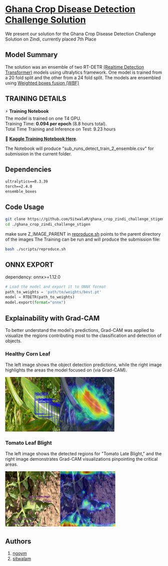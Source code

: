 # [Ghana Crop Disease Detection Challenge Solution](https://zindi.africa/competitions/ghana-crop-disease-detection-challenge)
We present our solution for the Ghana Crop Disease Detection Challenge Solution on Zindi, currently placed 7th Place

## Model Summary

The solution was an ensemble of two RT-DETR [(Realtime Detection Transformer)](https://docs.ultralytics.com/models/rtdetr/#how-does-rt-detr-support-adaptable-inference-speed-for-different-real-time-applications) models using ultralytics framework. One model is trained from a 20 fold split and the other from a 24 fold split. The models are ensembled using [Weighted boxes fusion (WBF)](https://learnopencv.com/weighted-boxes-fusion/)

## TRAINING DETAILS
 ⚡ **Training Notebook**  
 The model is trained on one T4 GPU.  
Training Time: **0.094 per epoch** (8.8 hours total).  
Total Time Training and Inference on Test: 9.23 hours
  
📌 **[Kaggle Training Notebook Here](https://www.kaggle.com/code/sitwala/ghana-crop-detection-stigen/notebook)**.

The Notebook will produce "sub_runs_detect_train_2_ensemble.csv" for submission in the current folder.
## Dependencies
```
ultralytics==8.3.39
torch==2.4.0
ensemble_boxes
```
## Code Usage
```bash
git clone https://github.com/SitwalaM/ghana_crop_zindi_challenge_stigen.git
cd ./ghana_crop_zindi_challenge_stigen
```
make sure Z_IMAGE_PARENT in [reproduce.sh](https://github.com/SitwalaM/ghana_crop_zindi_challenge_stigen/blob/main/scripts/reproduce.sh) points to the parent directory of the images
The Training can be run and will produce the submission file:
```bash
bash ./scripts/reproduce.sh
```

## ONNX EXPORT
dependency: onnx>=1.12.0
```python
# Load the model and export it to ONNX format
path_to_weights = 'path/to/weights/best.pt'
model = RTDETR(path_to_weights)
model.export(format="onnx")
```
## Explainability with Grad-CAM

To better understand the model's predictions, Grad-CAM was applied to visualize the regions contributing most to the classification and detection of objects.

### Healthy Corn Leaf
The left image shows the object detection predictions, while the right image highlights the areas the model focused on (via Grad-CAM).

<img src="images/healthy_corn.png" alt="Healthy Corn Detection" width="70%">

### Tomato Leaf Blight
The left image shows the detected regions for "Tomato Late Blight," and the right image demonstrates Grad-CAM visualizations pinpointing the critical areas.

<img src="images/tomatoe_blight.png" alt="Tomato Blight Detection" width="70%">


## Authors
1. [ngoym](https://github.com/ngoym)
2. [sitwalam](https://github.com/SitwalaM)
